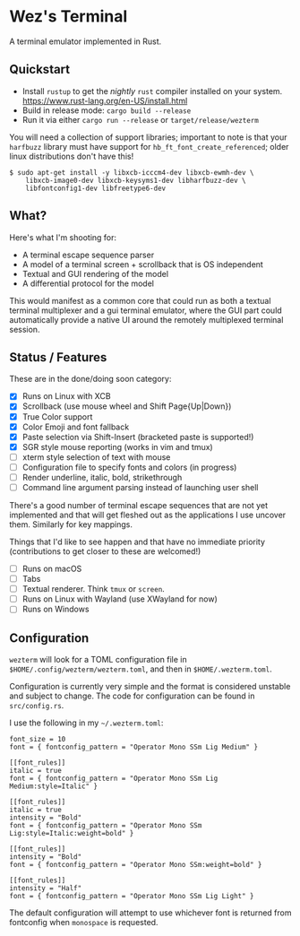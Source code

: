 # Wez's Terminal

A terminal emulator implemented in Rust.

## Quickstart

* Install `rustup` to get the *nightly* `rust` compiler installed on your system.
  https://www.rust-lang.org/en-US/install.html
* Build in release mode: `cargo build --release`
* Run it via either `cargo run --release` or `target/release/wezterm`

You will need a collection of support libraries; important to note is that
your `harfbuzz` library must have support for `hb_ft_font_create_referenced`;
older linux distributions don't have this!

```
$ sudo apt-get install -y libxcb-icccm4-dev libxcb-ewmh-dev \
    libxcb-image0-dev libxcb-keysyms1-dev libharfbuzz-dev \
    libfontconfig1-dev libfreetype6-dev
```

## What?

Here's what I'm shooting for:

* A terminal escape sequence parser
* A model of a terminal screen + scrollback that is OS independent
* Textual and GUI rendering of the model
* A differential protocol for the model

This would manifest as a common core that could run as both a textual
terminal multiplexer and a gui terminal emulator, where the GUI part
could automatically provide a native UI around the remotely multiplexed
terminal session.

## Status / Features

These are in the done/doing soon category:

- [x] Runs on Linux with XCB
- [x] Scrollback (use mouse wheel and Shift Page{Up|Down})
- [x] True Color support
- [x] Color Emoji and font fallback
- [x] Paste selection via Shift-Insert (bracketed paste is supported!)
- [x] SGR style mouse reporting (works in vim and tmux)
- [ ] xterm style selection of text with mouse
- [ ] Configuration file to specify fonts and colors (in progress)
- [ ] Render underline, italic, bold, strikethrough
- [ ] Command line argument parsing instead of launching user shell

There's a good number of terminal escape sequences that are not yet implemented
and that will get fleshed out as the applications I use uncover them.
Similarly for key mappings.

Things that I'd like to see happen and that have no immediate priority
(contributions to get closer to these are welcomed!)

- [ ] Runs on macOS
- [ ] Tabs
- [ ] Textual renderer.  Think `tmux` or `screen`.
- [ ] Runs on Linux with Wayland (use XWayland for now)
- [ ] Runs on Windows

## Configuration

`wezterm` will look for a TOML configuration file in `$HOME/.config/wezterm/wezterm.toml`,
and then in `$HOME/.wezterm.toml`.

Configuration is currently very simple and the format is considered unstable and subject
to change.  The code for configuration can be found in `src/config.rs`.

I use the following in my `~/.wezterm.toml`:

```
font_size = 10
font = { fontconfig_pattern = "Operator Mono SSm Lig Medium" }

[[font_rules]]
italic = true
font = { fontconfig_pattern = "Operator Mono SSm Lig Medium:style=Italic" }

[[font_rules]]
italic = true
intensity = "Bold"
font = { fontconfig_pattern = "Operator Mono SSm Lig:style=Italic:weight=bold" }

[[font_rules]]
intensity = "Bold"
font = { fontconfig_pattern = "Operator Mono SSm:weight=bold" }

[[font_rules]]
intensity = "Half"
font = { fontconfig_pattern = "Operator Mono SSm Lig Light" }
```

The default configuration will attempt to use whichever font is returned from
fontconfig when `monospace` is requested.
